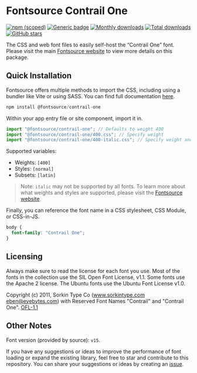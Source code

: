 # Fontsource Contrail One

[![npm (scoped)](https://img.shields.io/npm/v/@fontsource/contrail-one?color=brightgreen)](https://www.npmjs.com/package/@fontsource/contrail-one) [![Generic badge](https://img.shields.io/badge/fontsource-passing-brightgreen)](https://github.com/fontsource/fontsource) [![Monthly downloads](https://badgen.net/npm/dm/@fontsource/contrail-one)](https://github.com/fontsource/fontsource) [![Total downloads](https://badgen.net/npm/dt/@fontsource/contrail-one)](https://github.com/fontsource/fontsource) [![GitHub stars](https://img.shields.io/github/stars/fontsource/fontsource.svg?style=social&label=Star)](https://github.com/fontsource/fontsource/stargazers)

The CSS and web font files to easily self-host the “Contrail One” font. Please visit the main [Fontsource website](https://fontsource.org/fonts/contrail-one) to view more details on this package.

## Quick Installation

Fontsource offers multiple methods to import the CSS, including using a bundler like Vite or using SASS. You can find full documentation [here](https://fontsource.org/docs/getting-started/introduction).

```javascript
npm install @fontsource/contrail-one
```

Within your app entry file or site component, import it in.

```javascript
import "@fontsource/contrail-one"; // Defaults to weight 400
import "@fontsource/contrail-one/400.css"; // Specify weight
import "@fontsource/contrail-one/400-italic.css"; // Specify weight and style
```

Supported variables:
- Weights: `[400]`
- Styles: `[normal]`
- Subsets: `[latin]`

> Note: `italic` may not be supported by all fonts. To learn more about what weights and styles are supported, please visit the [Fontsource website](https://fontsource.org/fonts/contrail-one).

Finally, you can reference the font name in a CSS stylesheet, CSS Module, or CSS-in-JS.

```css
body {
  font-family: "Contrail One";
}
```

## Licensing
Always make sure to read the license for each font you use. Most of the fonts in the collection use the SIL Open Font License, v1.1. Some fonts use the Apache 2 license. The Ubuntu fonts use the Ubuntu Font License v1.0.

Copyright (c) 2011, Sorkin Type Co (www.sorkintype.com eben@eyebytes.com) with Reserved Font Names "Contrail" and "Contrail One".
[OFL-1.1](http://scripts.sil.org/OFL)

## Other Notes
Font version (provided by source): `v15`.

If you have any suggestions or ideas to improve the performance of font loading or expand the existing library, feel free to star and contribute to this repository. You can share your suggestions or ideas by creating an [issue](https://github.com/fontsource/fontsource/issues).